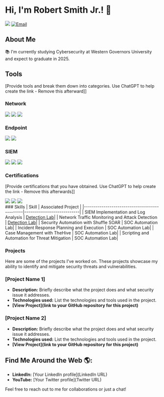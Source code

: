 # Hi, I'm Robert Smith Jr.! 👋
<a href="https://https://www.linkedin.com/in/robert-smith-jr-498097275/"><img src="https://img.shields.io/badge/-LinkedIn-0072b1?&style=for-the-badge&logo=linkedin&logoColor=white" /></a>
[![Email](https://img.shields.io/badge/Email-contact%40email.com-red?style=flat&logo=gmail)](mailto:robertsmithemail@gmail.com)

## About Me
📚 I'm currently studying Cybersecurity at Western Governors University and expect to graduate in 2025.


## Tools
[Provide tools and break them down into categories. Use ChatGPT to help create the link - Remove this afterward]]

### Network
<div>
    <img src="https://img.shields.io/badge/-Wireshark-1679A7?&style=for-the-badge&logo=Wireshark&logoColor=white" />
    <img src="https://img.shields.io/badge/-Suricata-EF3B2D?&style=for-the-badge&logo=Suricata&logoColor=white" />
    <img src="https://img.shields.io/badge/-Zeek-777BB4?&style=for-the-badge&logo=Zeek&logoColor=white" />
</div>

### Endpoint
<div>
    <img src="https://img.shields.io/badge/-Microsoft_Defender_for_Endpoint-00A4EF?&style=for-the-badge&logo=Microsoft&logoColor=white" />
    <img src="https://img.shields.io/badge/-Velociraptor-4B275F?&style=for-the-badge&logo=Velociraptor&logoColor=white" />
</div>

### SIEM
<div>
    <img src="https://img.shields.io/badge/-Microsoft_Sentinel-0078D4?&style=for-the-badge&logo=Microsoft&logoColor=white" />
    <img src="https://img.shields.io/badge/-Splunk-000000?&style=for-the-badge&logo=Splunk&logoColor=white" />
    <img src="https://img.shields.io/badge/-Elastic-005571?&style=for-the-badge&logo=Elastic&logoColor=white" />
</div>

### Certifications
[Provide certifications that you have obtained. Use ChatGPT to help create the link - Remove this afterwards]]
<div>
<img src="https://img.shields.io/badge/-Security%2B-FF0000?&style=for-the-badge&logo=CompTIA&logoColor=white" />
<img src="https://img.shields.io/badge/-Network%2B-007ACC?&style=for-the-badge&logo=CompTIA&logoColor=white" />
<img src="https://img.shields.io/badge/-A%2B-4D4D4D?&style=for-the-badge&logo=CompTIA&logoColor=white" />
</div>
### Skills
| Skill                                         | Associated Project         |
|-----------------------------------------------|----------------------------|
| SIEM Implementation and Log Analysis          | <a href="https://google.com">Detection Lab</a>|
| Network Traffic Monitoring and Attack Detection | <a href="https://google.com">Detection Lab</a>|
| Security Automation with Shuffle SOAR         | SOC Automation Lab|
| Incident Response Planning and Execution      | SOC Automation Lab|
| Case Management with TheHive                  | SOC Automation Lab|
| Scripting and Automation for Threat Mitigation | SOC Automation Lab|

### Projects
Here are some of the projects I've worked on. These projects showcase my ability to identify and mitigate security threats and vulnerabilities.

### [Project Name 1]
- **Description:** Briefly describe what the project does and what security issue it addresses.
- **Technologies used:** List the technologies and tools used in the project.
- **[View Project](link to your GitHub repository for this project)**

### [Project Name 2]
- **Description:** Briefly describe what the project does and what security issue it addresses.
- **Technologies used:** List the technologies and tools used in the project.
- **[View Project](link to your GitHub repository for this project)**


## Find Me Around the Web 🌎:
- **LinkedIn:** [Your LinkedIn profile](LinkedIn URL)
- **YouTube:** [Your Twitter profile](Twitter URL)


Feel free to reach out to me for collaborations or just a chat!

